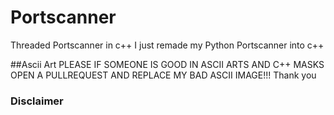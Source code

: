 # Portscanner
Threaded Portscanner in c++
I just remade my Python Portscanner into c++

##Ascii Art
PLEASE IF SOMEONE IS GOOD IN ASCII ARTS AND C++ MASKS OPEN A PULLREQUEST AND REPLACE MY BAD ASCII IMAGE!!!
Thank you

### Disclaimer
